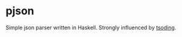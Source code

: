 # pjson

Simple json parser written in Haskell. Strongly influenced by [tsoding](https://www.youtube.com/watch?v=N9RUqGYuGfw).



